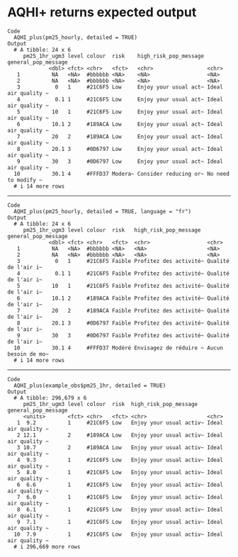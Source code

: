 # AQHI+ returns expected output

    Code
      AQHI_plus(pm25_hourly, detailed = TRUE)
    Output
      # A tibble: 24 x 6
         pm25_1hr_ugm3 level colour  risk    high_risk_pop_message general_pop_message
                 <dbl> <fct> <chr>   <fct>   <chr>                 <chr>              
       1          NA   <NA>  #bbbbbb <NA>    <NA>                  <NA>               
       2          NA   <NA>  #bbbbbb <NA>    <NA>                  <NA>               
       3           0   1     #21C6F5 Low     Enjoy your usual act~ Ideal air quality ~
       4           0.1 1     #21C6F5 Low     Enjoy your usual act~ Ideal air quality ~
       5          10   1     #21C6F5 Low     Enjoy your usual act~ Ideal air quality ~
       6          10.1 2     #189ACA Low     Enjoy your usual act~ Ideal air quality ~
       7          20   2     #189ACA Low     Enjoy your usual act~ Ideal air quality ~
       8          20.1 3     #0D6797 Low     Enjoy your usual act~ Ideal air quality ~
       9          30   3     #0D6797 Low     Enjoy your usual act~ Ideal air quality ~
      10          30.1 4     #FFFD37 Modera~ Consider reducing or~ No need to modify ~
      # i 14 more rows

---

    Code
      AQHI_plus(pm25_hourly, detailed = TRUE, language = "fr")
    Output
      # A tibble: 24 x 6
         pm25_1hr_ugm3 level colour  risk   high_risk_pop_message  general_pop_message
                 <dbl> <fct> <chr>   <fct>  <chr>                  <chr>              
       1          NA   <NA>  #bbbbbb <NA>   <NA>                   <NA>               
       2          NA   <NA>  #bbbbbb <NA>   <NA>                   <NA>               
       3           0   1     #21C6F5 Faible Profitez des activité~ Qualité de l'air i~
       4           0.1 1     #21C6F5 Faible Profitez des activité~ Qualité de l'air i~
       5          10   1     #21C6F5 Faible Profitez des activité~ Qualité de l'air i~
       6          10.1 2     #189ACA Faible Profitez des activité~ Qualité de l'air i~
       7          20   2     #189ACA Faible Profitez des activité~ Qualité de l'air i~
       8          20.1 3     #0D6797 Faible Profitez des activité~ Qualité de l'air i~
       9          30   3     #0D6797 Faible Profitez des activité~ Qualité de l'air i~
      10          30.1 4     #FFFD37 Modéré Envisagez de réduire ~ Aucun besoin de mo~
      # i 14 more rows

---

    Code
      AQHI_plus(example_obs$pm25_1hr, detailed = TRUE)
    Output
      # A tibble: 296,679 x 6
         pm25_1hr_ugm3 level colour  risk  high_risk_pop_message   general_pop_message
         <units>       <fct> <chr>   <fct> <chr>                   <chr>              
       1  9.2          1     #21C6F5 Low   Enjoy your usual activ~ Ideal air quality ~
       2 12.1          2     #189ACA Low   Enjoy your usual activ~ Ideal air quality ~
       3 10.7          2     #189ACA Low   Enjoy your usual activ~ Ideal air quality ~
       4  9.3          1     #21C6F5 Low   Enjoy your usual activ~ Ideal air quality ~
       5  8.0          1     #21C6F5 Low   Enjoy your usual activ~ Ideal air quality ~
       6  6.6          1     #21C6F5 Low   Enjoy your usual activ~ Ideal air quality ~
       7  6.0          1     #21C6F5 Low   Enjoy your usual activ~ Ideal air quality ~
       8  6.1          1     #21C6F5 Low   Enjoy your usual activ~ Ideal air quality ~
       9  7.1          1     #21C6F5 Low   Enjoy your usual activ~ Ideal air quality ~
      10  7.9          1     #21C6F5 Low   Enjoy your usual activ~ Ideal air quality ~
      # i 296,669 more rows

